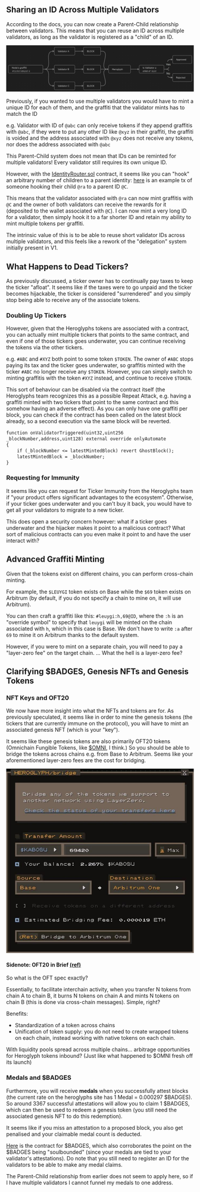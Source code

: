 ## Sharing an ID Across Multiple Validators

According to the docs, you can now create a Parent-Child relationship between validators. This means that you can reuse an ID across multiple validators, as long as the validator is registered as a "child" of an ID.

![Parents.png](./Parents.png)

Previously, if you wanted to use multiple validators you would have to mint a unique ID for each of them, and the graffiti that the validator mints has to match the ID 

e.g. Validator with ID of `@abc` can only receive tokens if they append graffitis with `@abc`, if they were to put any other ID like `@xyz` in their graffiti, the graffiti is voided and the address associated with `@xyz` does not receive any tokens, nor does the address associated with `@abc`


This Parent-Child system does not mean that IDs can be reminted for multiple validators! Every validator still requires its own unique ID.

However, with the [IdentityRouter.sol](https://arbiscan.io/address/0x83d55452d95cc914e33bcd43e8c9be1ffe422994#contracts) contract, it seems like you can "hook" an arbitrary number of children to a parent identity: [here](https://arbiscan.io/tx/0x1810a88c7ad28907c1ea6875e76cb40614d776c2372594cfe49298f487a325e9) is an example tx of someone hooking their child `@ra` to a parent ID `@C`. 

This means that the validator associated with `@ra` can now mint graffitis with `@C` and the owner of both validators can receive the rewards for it (deposited to the wallet associated with `@C`). I can now mint a very long ID for a validator, then simply hook it to a far shorter ID and retain my ability to mint multiple tokens per graffiti.

The intrinsic value of this is to be able to reuse short validator IDs across multiple validators, and this feels like a rework of the "delegation" system initially present in V1. 


## What Happens to Dead Tickers?

As previously discussed, a ticker owner has to continually pay taxes to keep the ticker "afloat". It seems like if the taxes were to go unpaid and the ticker becomes hijackable, the ticker is considered "surrendered" and you simply stop being able to receive any of the associate tokens.

### Doubling Up Tickers

However, given that the Heroglyphs tokens are associated with a contract, you can actually mint multiple tickers that points to the same contract, and even if one of those tickers goes underwater, you can continue receiving the tokens via the other tickers. 

e.g. `#ABC` and `#XYZ` both point to some token `$TOKEN`. The owner of `#ABC` stops paying its tax and the ticker goes underwater, so graffitis minted with the ticker `#ABC` no longer receive any `$TOKEN`. However, you can simply switch to minting graffitis with the token `#XYZ` instead, and continue to receive `$TOKEN`.

This sort of behaviour can be disabled via the contract itself (the Heroglyphs team recognizes this as a possible Repeat Attack, e.g. having a graffiti minted with two tickers that point to the same contract and this somehow having an adverse effect). As you can only have one graffiti per block, you can check if the contract has been called on the latest block already, so a second execution via the same block will be reverted.

```solidity
function onValidatorTriggered(uint32,uint256 _blockNumber,address,uint128) external override onlyAutomate
{
	if (_blockNumber <= latestMintedBlock) revert GhostBlock();
	latestMintedBlock = _blockNumber;
}
```

### Requesting for Immunity

It seems like you can request for Ticker Immunity from the Heroglyphs team if "your product offers significant advantages to the ecosystem". Otherwise, if your ticker goes underwater and you can't buy it back, you would have to get all your validators to migrate to a new ticker. 

This does open a security concern however: what if a ticker goes underwater and the hijacker makes it point to a malicious contract? What sort of malicious contracts can you even make it point to and have the user interact with? 

## Advanced Graffiti Minting

Given that the tokens exist on different chains, you can perform cross-chain minting.

For example, the `$LEUYGI` token exists on Base while the `$69` token exists on Arbitrum (by default, if you do not specify a chain to mine on, it will use Arbitrum).

You can then craft a graffiti like this: `#leuygi:h,69@ID`, where the `:h` is an "override symbol" to specify that `leuygi` will be minted on the chain associated with `h`, which in this case is Base. We don't have to write `:a` after `69` to mine it on Arbitrum thanks to the default system.

However, if you were to mint on a separate chain, you will need to pay a "layer-zero fee" on the target chain. 
...
What the hell is a layer-zero fee?


## Clarifying $BADGES, Genesis NFTs and Genesis Tokens


### NFT Keys and OFT20

We now have more insight into what the NFTs and tokens are for. As previously speculated, it seems like in order to mine the genesis tokens (the tickers that are currently immune on the protocol), you will have to mint an associated genesis NFT (which is your "key").

It seems like these genesis tokens are also primarily OFT20 tokens (Omnichain Fungible Tokens, like [$OMNI](https://coinmarketcap.com/currencies/omnicat/), I think.) So you should be able to bridge the tokens across chains e.g. from Base to Arbitrum. Seems like your aforementioned layer-zero fees are the cost for bridging.

![Bridging.png](./Bridging.png)

#### Sidenote: OFT20 in Brief [(ref)](https://medium.com/layerzero-official/explaining-the-oft-standard-310de5e84052)

So what is the OFT spec exactly? 

Essentially, to facilitate interchain activity, when you transfer N tokens from chain A to chain B, it burns N tokens on chain A and mints N tokens on chain B (this is done via cross-chain messages). Simple, right? 

Benefits: 
- Standardization of a token across chains
- Unification of token supply: you do not need to create wrapped tokens on each chain, instead working with native tokens on each chain.

With liquidity pools spread across multiple chains... arbitrage opportunities for Heroglyph tokens inbound? (Just like what happened to $OMNI fresh off its launch)


### Medals and $BADGES

Furthermore, you will receive **medals** when you successfully attest blocks (the current rate on the heroglyphs site has 1 Medal = 0.000297 $BADGES). So around 3367 successful attestations will allow you to claim 1 $BADGES, which can then be used to redeem a genesis token (you still need the associated genesis NFT to do this redemption).

It seems like if you miss an attestation to a proposed block, you also get penalised and your claimable medal count is deducted. 

[Here](https://arbiscan.io/address/0xE1439f74Cd5286Bf28B08978703BEd2068DE4260#code) is the contract for $BADGES, which also corroborates the point on the $BADGES being "soulbounded" (since your medals are tied to your validator's attestations). Do note that you still need to register an ID for the validators to be able to make any medal claims.

The Parent-Child relationship from earlier does not seem to apply here, so if I have multiple validators I cannot funnel my medals to one address.

